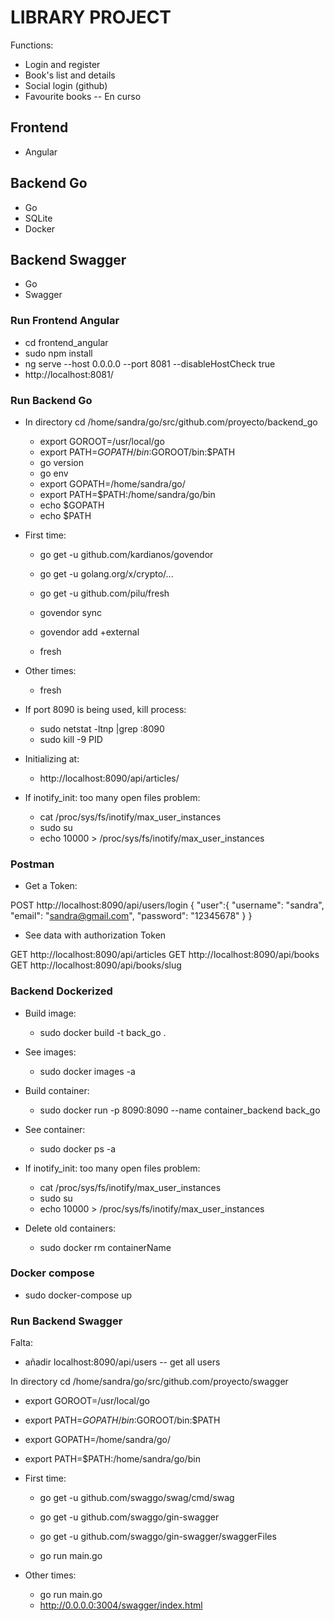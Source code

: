 # LIBRARY PROJECT

Functions:

- Login and register
- Book's list and details
- Social login (github)
- Favourite books -- En curso

## Frontend

- Angular 

## Backend Go

- Go
- SQLite
- Docker

## Backend Swagger

- Go
- Swagger


### Run Frontend Angular

- cd frontend_angular
- sudo npm install
- ng serve --host 0.0.0.0 --port 8081 --disableHostCheck true
- http://localhost:8081/


### Run Backend Go

- In directory cd /home/sandra/go/src/github.com/proyecto/backend_go

  - export GOROOT=/usr/local/go
  - export PATH=$GOPATH/bin:$GOROOT/bin:$PATH
  - go version
  - go env
  - export GOPATH=/home/sandra/go/
  - export PATH=$PATH:/home/sandra/go/bin
  - echo $GOPATH
  - echo $PATH

- First time:

  - go get -u github.com/kardianos/govendor
  - go get -u golang.org/x/crypto/...
  - go get -u github.com/pilu/fresh

  - govendor sync
  - govendor add +external
  - fresh

- Other times:

  - fresh

- If port 8090 is being used, kill process:

  - sudo netstat -ltnp |grep :8090
  - sudo kill -9 PID

- Initializing at:

  - http://localhost:8090/api/articles/


- If inotify_init: too many open files problem:

  - cat /proc/sys/fs/inotify/max_user_instances
  - sudo su
  - echo 10000 > /proc/sys/fs/inotify/max_user_instances

### Postman

- Get a Token:

POST http://localhost:8090/api/users/login
{
  "user":{
    "username": "sandra",
    "email": "sandra@gmail.com",
    "password": "12345678"
  }
}

- See data with authorization Token

GET http://localhost:8090/api/articles
GET http://localhost:8090/api/books
GET http://localhost:8090/api/books/slug

### Backend Dockerized

- Build image:
   - sudo docker build -t back_go .

- See images:
   - sudo docker images -a

- Build container:
  - sudo docker run -p 8090:8090 --name container_backend back_go

- See container:

  - sudo docker ps -a

- If inotify_init: too many open files problem:

  - cat /proc/sys/fs/inotify/max_user_instances
  - sudo su
  - echo 10000 > /proc/sys/fs/inotify/max_user_instances

- Delete old containers:

  - sudo docker rm containerName

### Docker compose

- sudo docker-compose up


### Run Backend Swagger 

Falta:
 - añadir localhost:8090/api/users -- get all users

In directory cd /home/sandra/go/src/github.com/proyecto/swagger

  - export GOROOT=/usr/local/go
  - export PATH=$GOPATH/bin:$GOROOT/bin:$PATH
  - export GOPATH=/home/sandra/go/
  - export PATH=$PATH:/home/sandra/go/bin

- First time:

  - go get -u github.com/swaggo/swag/cmd/swag 
  - go get -u github.com/swaggo/gin-swagger
  - go get -u github.com/swaggo/gin-swagger/swaggerFiles

  - go run main.go

- Other times:

  - go run main.go
  - http://0.0.0.0:3004/swagger/index.html

